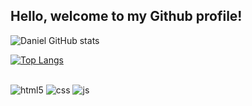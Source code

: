 ## Hello,  welcome to my Github profile!


![Daniel GitHub stats](https://github-readme-stats.vercel.app/api?username=DanielMirandad&show_icons=true&theme=tokyonight)


[![Top Langs](https://github-readme-stats.vercel.app/api/top-langs/?username=DanielMirandad&layout=compact)](https://github.com/anuraghazra/github-readme-stats)

##
<div style="display: inline_block">
  <img align="center" alt="html5" src="https://img.shields.io/badge/HTML5-E34F26?style=for-the-badge&logo=html5&logoColor=white" />
  <img align="center" alt="css" src="https://img.shields.io/badge/CSS3-1572B6?style=for-the-badge&logo=css3&logoColor=white" />
  <img align="center" alt="js" src="https://img.shields.io/badge/JavaScript-F7DF1E?style=for-the-badge&logo=javascript&logoColor=black" />
 </div><br/>

